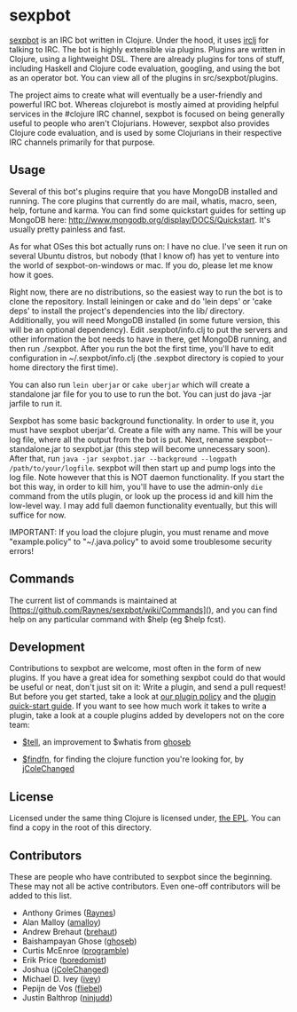 # sexpbot

[sexpbot](http://github.com/Raynes/sexpbot) is an IRC bot written in Clojure. Under the hood, it uses [irclj](http://github.com/Raynes/irclj) for talking to IRC. The bot is highly extensible via plugins. Plugins are written in Clojure, using a lightweight DSL. There are already plugins for tons of stuff, including Haskell and Clojure code evaluation, googling, and using the bot as an operator bot. You can view all of the plugins in src/sexpbot/plugins.

The project aims to create what will eventually be a user-friendly and powerful IRC bot. Whereas clojurebot is mostly aimed at providing helpful services in the #clojure IRC channel, sexpbot is focused on being generally useful to people who aren't Clojurians. However, sexpbot also provides Clojure code evaluation, and is used by some Clojurians in their respective IRC channels primarily for that purpose.

## Usage 

Several of this bot's plugins require that you have MongoDB installed and running. The core plugins that currently do are mail, whatis, macro, seen, help, fortune and karma. You can find some quickstart guides for setting up MongoDB here: http://www.mongodb.org/display/DOCS/Quickstart. It's usually pretty painless and fast.

As for what OSes this bot actually runs on: I have no clue. I've seen it run on several Ubuntu distros, but nobody (that I know of) has yet to venture into the world of sexpbot-on-windows or mac. If you do, please let me know how it goes.

Right now, there are no distributions, so the easiest way to run the bot is to clone the repository. Install leiningen or cake and do 'lein deps' or 'cake deps' to install the project's dependencies into the lib/ directory. Additionally, you will need MongoDB installed (in some future version, this will be an optional dependency). Edit .sexpbot/info.clj to put the servers and other information the bot needs to have in there, get MongoDB running, and then run ./sexpbot. After you run the bot the first time, you'll have to edit configuration in ~/.sexpbot/info.clj (the .sexpbot directory is copied to your home directory the first time).

You can also run `lein uberjar` or `cake uberjar` which will create a standalone jar file for you to use to run the bot. You can just do java -jar jarfile to run it.

Sexpbot has some basic background functionality. In order to use it, you must have sexpbot uberjar'd. Create a file with any name. This will be your log file, where all the output from the bot is put. Next, rename sexpbot-<version>-standalone.jar to sexpbot.jar (this step will become unnecessary soon). After that, run `java -jar sexpbot.jar --background --logpath /path/to/your/logfile`. sexpbot will then start up and pump logs into the log file. Note however that this is NOT daemon functionality. If you start the bot this way, in order to kill him, you'll have to use the admin-only `die` command from the utils plugin, or look up the process id and kill him the low-level way. I may add full daemon functionality eventually, but this will suffice for now.

IMPORTANT: If you load the clojure plugin, you must rename and move "example.policy" to "~/.java.policy" to avoid some troublesome security errors!


## Commands

The current list of commands is maintained at [https://github.com/Raynes/sexpbot/wiki/Commands](), and you can find help on any particular command with $help <command> (eg $help fcst).

## Development

Contributions to sexpbot are welcome, most often in the form of new plugins. If you have a great idea for something sexpbot could do that would be useful or neat, don't just sit on it: Write a plugin, and send a pull request! But before you get started, take a look at [our plugin policy][before-plugin] and the [plugin quick-start guide][plugin-guide]. If you want to see how much work it takes to write a plugin, take a look at a couple plugins added by developers not on the core team:

* [$tell][], an improvement to $whatis from [ghoseb][]

* [$findfn][], for finding the clojure function you're looking for, by [jColeChanged][]

## License

Licensed under the same thing Clojure is licensed under, [the EPL](http://www.eclipse.org/legal/epl-v10.html). You can find a copy in the root of this directory.


[before-plugin]: https://github.com/Raynes/sexpbot/wiki/Read-this-before-writing-your-plugin
[plugin-guide]: https://github.com/Raynes/sexpbot/wiki/Plugin-quick-start-guide
[$findfn]: https://github.com/Raynes/sexpbot/compare/544566f7ee740731ca69...da4fcae5f3afe6cc9e6c
[$tell]: https://github.com/Raynes/sexpbot/commit/b94c36c52271766c07de9f6bfb7c4d2a429ba498
[ghoseb]: https://github.com/ghoseb
[jColeChanged]: https://github.com/jColeChanged

## Contributors

These are people who have contributed to sexpbot since the beginning. These may not all be active contributors. Even one-off contributors will be added to this list.

* Anthony Grimes ([Raynes](https://github.com/Raynes))
* Alan Malloy ([amalloy](https://github.com/amalloy))
* Andrew Brehaut ([brehaut](https://github.com/brehaut))
* Baishampayan Ghose ([ghoseb](https://github.com/ghoseb))
* Curtis McEnroe ([programble](https://github.com/programble))
* Erik Price ([boredomist](https://github.com/boredomist))
* Joshua ([jColeChanged](https://github.com/jColeChanged))
* Michael D. Ivey ([ivey](https://github.com/ivey))
* Pepijn de Vos ([fliebel](https://github.com/fliebel))
* Justin Balthrop ([ninjudd](https://github.com/ninjudd))
